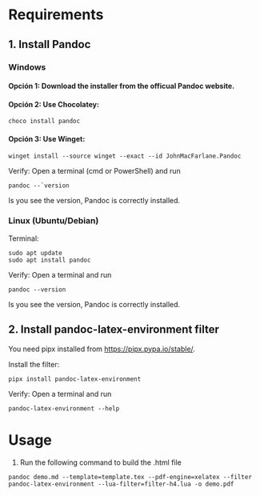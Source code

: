 # Requirements

## 1. Install Pandoc
### Windows
#### Opción 1: Download the installer from the officual Pandoc website.

#### Opción 2: Use Chocolatey:

```
choco install pandoc
```

#### Opción 3: Use Winget:

```
winget install --source winget --exact --id JohnMacFarlane.Pandoc
```
Verify: Open a terminal (cmd or PowerShell) and run

```
pandoc --`version
```
Is you see the version, Pandoc is correctly installed.

### Linux (Ubuntu/Debian)
Terminal:

```
sudo apt update
sudo apt install pandoc
```
Verify: Open a terminal and run
```
pandoc --version
```
Is you see the version, Pandoc is correctly installed.

## 2. Install pandoc-latex-environment filter
You need pipx installed from https://pipx.pypa.io/stable/.

Install the filter:
```
pipx install pandoc-latex-environment
```

Verify: Open a terminal and run
```
pandoc-latex-environment --help
```

# Usage

1. Run the following command to build the .html file
```
pandoc demo.md --template=template.tex --pdf-engine=xelatex --filter pandoc-latex-environment --lua-filter=filter-h4.lua -o demo.pdf
```
